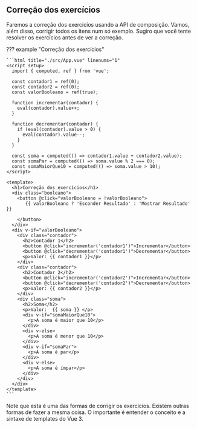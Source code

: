 ## Correção dos exercícios

Faremos a correção dos exercícios usando a API de composição. Vamos, além disso, corrigir todos os itens num só exemplo. Sugiro que você tente resolver os exercícios antes de ver a correção.

??? example "Correção dos exercícios"

    ```html title="./src/App.vue" linenums="1"
    <script setup>
      import { computed, ref } from 'vue';

      const contador1 = ref(0);
      const contador2 = ref(0);
      const valorBooleano = ref(true);

      function incrementar(contador) {
        eval(contador).value++;
      }

      function decrementar(contador) {
        if (eval(contador).value > 0) {
          eval(contador).value--;
        }
      }

      const soma = computed(() => contador1.value + contador2.value);
      const somaPar = computed(() => soma.value % 2 === 0);
      const somaMaiorQue10 = computed(() => soma.value > 10);
    </script>

    <template>
      <h1>Correção dos exercícios</h1>
      <div class="booleano">
        <button @click="valorBooleano = !valorBooleano">
           {{ valorBooleano ? 'Esconder Resultado' : 'Mostrar Resultado' }}

        </button>
      </div>
      <div v-if="valorBooleano">
        <div class="contador">
          <h2>Contador 1</h2>
          <button @click="incrementar('contador1')">Incrementar</button>
          <button @click="decrementar('contador1')">Decrementar</button>
          <p>Valor: {{ contador1 }}</p>
        </div>
        <div class="contador">
          <h2>Contador 2</h2>
          <button @click="incrementar('contador2')">Incrementar</button>
          <button @click="decrementar('contador2')">Decrementar</button>
          <p>Valor: {{ contador2 }}</p>
        </div>
        <div class="soma">
          <h2>Soma</h2>
          <p>Valor:  {{ soma }} </p>
          <div v-if="somaMaiorQue10">
            <p>A soma é maior que 10</p>
          </div>
          <div v-else>
            <p>A soma é menor que 10</p>
          </div>
          <div v-if="somaPar">
            <p>A soma é par</p>
          </div>
          <div v-else>
            <p>A soma é ímpar</p>
          </div>
        </div>
      </div>
    </template>
    ```

Note que esta é uma das formas de corrigir os exercícios. Existem outras formas de fazer a mesma coisa. O importante é entender o conceito e a sintaxe de templates do Vue 3.
